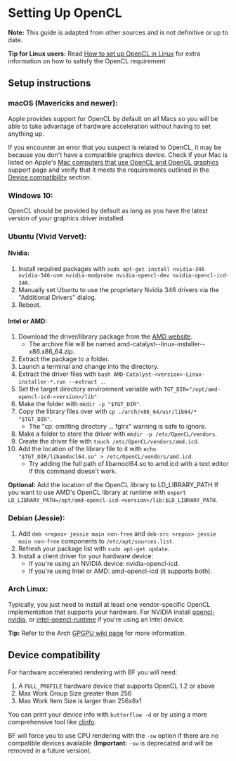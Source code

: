 # Setting Up OpenCL
**Note:** This guide is adapted from other sources and is not definitive or up to date.

**Tip for Linux users:** Read [How to set up OpenCL in Linux](http://wiki.tiker.net/OpenCLHowTo) for extra information on how to satisfy the OpenCL requirement

## Setup instructions
### macOS (Mavericks and newer):
Apple provides support for OpenCL by default on all Macs so you will be able to take advantage of hardware acceleration without having to set anything up.

If you encounter an error that you suspect is related to OpenCL, it may be because you don't have a compatible graphics device. Check if your Mac is listed on Apple's [Mac computers that use OpenCL and OpenGL graphics](https://support.apple.com/en-us/HT202823) support page and verify that it meets the requirements outlined in the [Device compatibility](#device-compatibility) section.

### Windows 10:
OpenCL should be provided by default as long as you have the latest version of your graphics driver installed.

### Ubuntu (Vivid Vervet):
#### Nvidia:
1. Install required packages with `sudo apt-get install nvidia-346 nvidia-346-uvm nvidia-modprobe nvidia-opencl-dev nvidia-opencl-icd-346`.
2. Manually  set Ubuntu to use the proprietary Nvidia 346 drivers via the "Additional Drivers" dialog.
3. Reboot.

#### Intel or AMD:
1. Download the driver/library package from the [AMD website](http://support.amd.com/en-us/download/desktop?os=Linux+x86).
   * The archive file will be named amd-catalyst-<version>-linux-installer-<build version>-x86.x86_64.zip.
2. Extract the package to a folder.
3. Launch a terminal and change into the directory.
4. Extract the driver files with `bash AMD-Catalyst-<version>-Linux-installer-*.run --extract .`.
5. Set the target directory environment variable with `TGT_DIR="/opt/amd-opencl-icd-<version>/lib"`.
6. Make the folder with `mkdir -p "$TGT_DIR"`.
7. Copy the library files over with `cp ./arch/x86_64/usr/lib64/* "$TGT_DIR"`.
    * The "cp: omitting directory ... fglrx" warning is safe to ignore.
8. Make a folder to store the driver with `mkdir -p /etc/OpenCL/vendors`.
9. Create the driver file with `touch /etc/OpenCL/vendors/amd.icd`.
10. Add the location of the library file to it with `echo "$TGT_DIR/libamdocl64.so" > /etc/OpenCL/vendors/amd.icd`.
    * Try adding the full path of libamocl64.so to amd.icd with a text editor if this command doesn't work.

**Optional:** Add the location of the OpenCL library to LD_LIBRARY_PATH If you want to use AMD's OpenCL library at runtime with `export LD_LIBRARY_PATH=/opt/amd-opencl-icd-<version>/lib:$LD_LIBRARY_PATH`.

### Debian (Jessie):
1. Add `deb <repos> jessie main non-free` and `deb-src <repos> jessie main non-free` components to `/etc/apt/sources.list`.
2. Refresh your package list with `sudo apt-get update`.
3. Install a client driver for your hardware device:
   * If you're using an NVIDIA device: nvidia-opencl-icd.
   * If you're using Intel or AMD: amd-opencl-icd (it supports both).

### Arch Linux:
Typically, you just need to install at least one vendor-specific OpenCL implementation that supports your hardware. For NVIDIA install [opencl-nvidia](https://www.archlinux.org/packages/extra/x86_64/opencl-nvidia/), or [intel-opencl-runtime](https://aur.archlinux.org/packages/intel-opencl-runtime/) if you're using an Intel device.

**Tip:** Refer to the Arch [GPGPU wiki page](https://wiki.archlinux.org/index.php/GPGPU) for more information.

## Device compatibility
For hardware accelerated rendering with BF you will need:

1. A `FULL_PROFILE` hardware device that supports OpenCL 1.2 or above
2. Max Work Group Size greater than 256
3. Max Work Item Size is larger than 256x8x1

You can print your device info with `butterflow -d` or by using a more comprehensive tool like [clinfo](https://github.com/Oblomov/clinfo).

BF will force you to use CPU rendering with the `-sw` option if there are no compatible devices available (**Important:** `-sw` is deprecated and will be removed in a future version).
